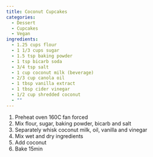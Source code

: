 ```yaml
---
title: Coconut Cupcakes
categories:
  - Dessert
  - Cupcakes
  - Vegan
ingredients:
  - 1.25 cups flour
  - 1 1/3 cups sugar
  - 1.5 tsp baking powder
  - 1 tsp bicarb soda
  - 3/4 tsp salt
  - 1 cup coconut milk (beverage)
  - 2/3 cup canola oil
  - 1 tbsp vanilla extract
  - 1 tbsp cider vinegar
  - 1/2 cup shredded coconut
  - ""
---
```

1. Preheat oven 160C fan forced
2. Mix flour, sugar, baking powder, bicarb and salt
3. Separately whisk coconut milk, oil, vanilla and vinegar
4. Mix wet and dry ingredients
5. Add coconut
6. Bake 15min